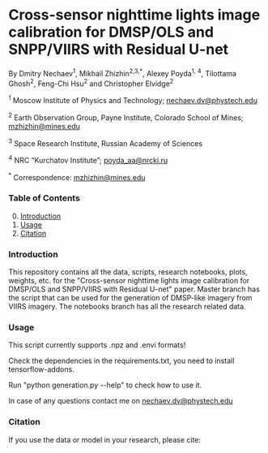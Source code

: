 # Cross-sensor nighttime lights image calibration for DMSP/OLS and SNPP/VIIRS with Residual U-net

By Dmitry Nechaev<sup>1</sup>, Mikhail Zhizhin<sup>2,3,*</sup>, Alexey Poyda<sup>1, 4</sup>, Tilottama Ghosh<sup>2</sup>, Feng-Chi Hsu<sup>2</sup> and Christopher Elvidge<sup>2</sup>

<sup>1</sup>	Moscow Institute of Physics and Technology; nechaev.dv@phystech.edu

<sup>2</sup>	Earth Observation Group, Payne Institute, Colorado School of Mines; mzhizhin@mines.edu

<sup>3</sup>	Space Research Institute, Russian Academy of Sciences

<sup>4</sup>	NRC “Kurchatov Institute”; poyda_aa@nrcki.ru

<sup>*</sup>	Correspondence: mzhizhin@mines.edu

### Table of Contents

0. [Introduction](#Introduction)
1. [Usage](##Usage)
2. [Citation](##Citation)

### Introduction

This repository contains all the data, scripts, research notebooks, plots, weights, etc. for the "Cross-sensor nighttime lights image calibration for DMSP/OLS and SNPP/VIIRS with Residual U-net" paper. Master branch has the script that can be used for the generation of DMSP-like imagery from VIIRS imagery. The notebooks branch has all the research related data.

### Usage
This script currently supports .npz and .envi formats!

Check the dependencies in the requirements.txt, you need to install tensorflow-addons.

Run "python generation.py --help" to check how to use it.

In case of any questions contact me on nechaev.dv@phystech.edu

### Citation
If you use the data or model in your research, please cite:


